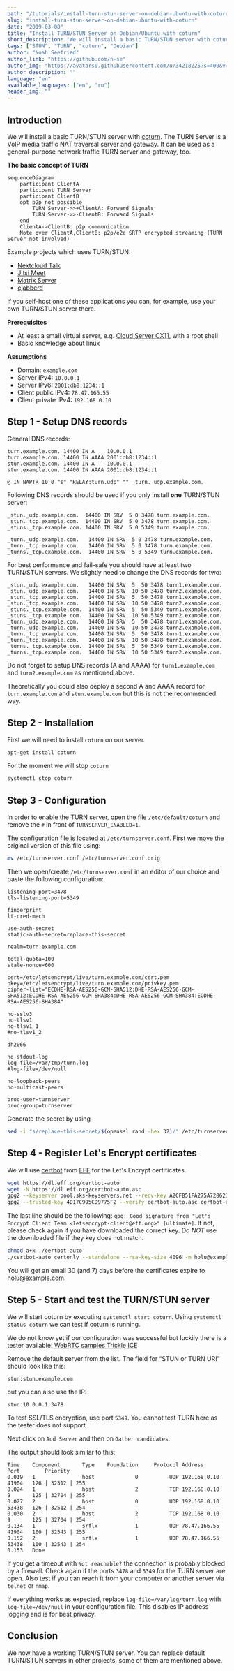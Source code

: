 ```yaml
---
path: "/tutorials/install-turn-stun-server-on-debian-ubuntu-with-coturn"
slug: "install-turn-stun-server-on-debian-ubuntu-with-coturn"
date: "2019-03-08"
title: "Install TURN/STUN Server on Debian/Ubuntu with coturn"
short_description: "We will install a basic TURN/STUN server with coturn."
tags: ["STUN", "TURN", "coturn", "Debian"]
author: "Noah Seefried"
author_link: "https://github.com/n-se"
author_img: "https://avatars0.githubusercontent.com/u/34218225?s=400&v=4"
author_description: ""
language: "en"
available_languages: ["en", "ru"]
header_img: ""
---
```


## Introduction

We will install a basic TURN/STUN server with [coturn](https://github.com/coturn/coturn). The TURN Server is a VoIP media traffic NAT traversal server and gateway. It can be used as a general-purpose network traffic TURN server and gateway, too.

**The basic concept of TURN**

```mermaid
sequenceDiagram
    participant ClientA
    participant TURN Server
    participant ClientB
    opt p2p not possible
        TURN Server->>+ClientA: Forward Signals
        TURN Server->>-ClientB: Forward Signals
    end
    ClientA->ClientB: p2p communication
    Note over ClientA,ClientB: p2p/e2e SRTP encrypted streaming (TURN Server not involved)
```

Example projects which uses TURN/STUN:

- [Nextcloud Talk](https://nextcloud.com/talk/)
- [Jitsi Meet](https://jitsi.org/jitsi-meet/)
- [Matrix Server](https://matrix.org/)
- [ejabberd](https://www.ejabberd.im/)

If you self-host one of these applications you can, for example, use your own TURN/STUN server there.

**Prerequisites**

- At least a  small virtual server, e.g. [Cloud Server CX11](https://www.hetzner.com/cloud#pricing), with a root shell
- Basic knowledge about linux

**Assumptions**

- Domain: `example.com`
- Server IPv4: `10.0.0.1`
- Server IPv6: `2001:db8:1234::1`
- Client public IPv4: `78.47.166.55`
- Client private IPv4: `192.168.0.10`

## Step 1 - Setup DNS records

General DNS records:

```dns
turn.example.com. 14400 IN A    10.0.0.1
turn.example.com. 14400 IN AAAA 2001:db8:1234::1
stun.example.com. 14400 IN A    10.0.0.1
stun.example.com. 14400 IN AAAA 2001:db8:1234::1

@ IN NAPTR 10 0 "s" "RELAY:turn.udp" "" _turn._udp.example.com.
```

Following DNS records should be used if you only install **one** TURN/STUN server:

```dns
_stun._udp.example.com.  14400 IN SRV  5 0 3478 turn.example.com.
_stun._tcp.example.com.  14400 IN SRV  5 0 3478 turn.example.com.
_stuns._tcp.example.com. 14400 IN SRV  5 0 5349 turn.example.com.

_turn._udp.example.com.   14400 IN SRV  5 0 3478 turn.example.com.
_turn._tcp.example.com.   14400 IN SRV  5 0 3478 turn.example.com.
_turns._tcp.example.com.  14400 IN SRV  5 0 5349 turn.example.com.
```

For best performance and fail-safe you should have at least two TURN/STUN servers. We slightly need to change the DNS records for two:

```dns
_stun._udp.example.com.   14400 IN SRV  5  50 3478 turn1.example.com.
_stun._udp.example.com.   14400 IN SRV  10 50 3478 turn2.example.com.
_stun._tcp.example.com.   14400 IN SRV  5  50 3478 turn1.example.com.
_stun._tcp.example.com.   14400 IN SRV  10 50 3478 turn2.example.com.
_stuns._tcp.example.com.  14400 IN SRV  5  50 5349 turn1.example.com.
_stuns._tcp.example.com.  14400 IN SRV  10 50 5349 turn2.example.com.
_turn._udp.example.com.   14400 IN SRV  5  50 3478 turn1.example.com.
_turn._udp.example.com.   14400 IN SRV  10 50 3478 turn2.example.com.
_turn._tcp.example.com.   14400 IN SRV  5  50 3478 turn1.example.com.
_turn._tcp.example.com.   14400 IN SRV  10 50 3478 turn2.example.com.
_turns._tcp.example.com.  14400 IN SRV  5  50 5349 turn1.example.com.
_turns._tcp.example.com.  14400 IN SRV  10 50 5349 turn2.example.com.
```

Do not forget to setup DNS records (A and AAAA) for `turn1.example.com` and `turn2.example.com` as mentioned above.

Theoretically you could also deploy a second A and AAAA record for `turn.example.com` and `stun.example.com` but this is not the recommended way.

## Step 2 - Installation

First we will need to install `coturn` on our server.

```bash
apt-get install coturn
```

For the moment we will stop `coturn`

```bash
systemctl stop coturn
```

## Step 3 - Configuration

In order to enable the TURN server, open the file `/etc/default/coturn` and remove the `#` in front of `TURNSERVER_ENABLED=1`.

The configuration file is located at `/etc/turnserver.conf`. First we move the original version of this file using:

```bash
mv /etc/turnserver.conf /etc/turnserver.conf.orig
```

Then we open/create `/etc/turnserver.conf` in an editor of our choice and paste the following configuration:

```text
listening-port=3478
tls-listening-port=5349

fingerprint
lt-cred-mech

use-auth-secret
static-auth-secret=replace-this-secret

realm=turn.example.com

total-quota=100
stale-nonce=600

cert=/etc/letsencrypt/live/turn.example.com/cert.pem
pkey=/etc/letsencrypt/live/turn.example.com/privkey.pem
cipher-list="ECDHE-RSA-AES256-GCM-SHA512:DHE-RSA-AES256-GCM-SHA512:ECDHE-RSA-AES256-GCM-SHA384:DHE-RSA-AES256-GCM-SHA384:ECDHE-RSA-AES256-SHA384"

no-sslv3
no-tlsv1
no-tlsv1_1
#no-tlsv1_2

dh2066

no-stdout-log
log-file=/var/tmp/turn.log
#log-file=/dev/null

no-loopback-peers
no-multicast-peers

proc-user=turnserver
proc-group=turnserver
```

Generate the secret by using

```bash
sed -i "s/replace-this-secret/$(openssl rand -hex 32)/" /etc/turnserver.conf
```

## Step 4 - Register Let's Encrypt certificates

We will use [certbot](https://certbot.eff.org/) from [EFF](https://www.eff.org/) for the Let's Encrypt certificates.

```bash
wget https://dl.eff.org/certbot-auto
wget -N https://dl.eff.org/certbot-auto.asc
gpg2 --keyserver pool.sks-keyservers.net --recv-key A2CFB51FA275A7286234E7B24D17C995CD9775F2
gpg2 --trusted-key 4D17C995CD9775F2 --verify certbot-auto.asc certbot-auto
```

The last line should be the following: `gpg: Good signature from "Let's Encrypt Client Team <letsencrypt-client@eff.org>" [ultimate]`. If not, please check again if you have downloaded the correct key. Do *NOT* use the downloaded file if they key does not match.

```bash
chmod a+x ./certbot-auto
./certbot-auto certonly --standalone --rsa-key-size 4096 -m holu@example.com -d turn.example.com
```

You will get an email 30 (and 7) days before the certificates expire to holu@example.com.

## Step 5 - Start and test the TURN/STUN server

We will start coturn by executing `systemctl start coturn`. Using `systemctl status coturn` we can test if coturn is running.

We do not know yet if our configuration was successful but luckily there is a tester available: [WebRTC samples Trickle ICE](https://webrtc.github.io/samples/src/content/peerconnection/trickle-ice/)

Remove the default server from the list. The field for “STUN or TURN URI” should look like this:

```text
stun:stun.example.com
```

but you can also use the IP:

```text
stun:10.0.0.1:3478
```

To test SSL/TLS encryption, use port `5349`. You cannot test TURN here as the tester does not support.

Next click on `Add Server` and then on `Gather candidates`.

The output should look similar to this:

```text
Time    Component       Type    Foundation     Protocol Address         Port        Priority
0.019   1               host             0          UDP 192.168.0.10    41904   126 | 32512 | 255
0.024   1               host             2          TCP 192.168.0.10    9       125 | 32704 | 255
0.027   2               host             0          UDP 192.168.0.10    53438   126 | 32512 | 254
0.030   2               host             2          TCP 192.168.0.10    9       125 | 32704 | 254
0.134   1               srflx            1          UDP 78.47.166.55    41904   100 | 32543 | 255
0.152   2               srflx            1          UDP 78.47.166.55    53438   100 | 32543 | 254
0.153   Done
```

If you get a timeout with `Not reachable?` the connection is probably blocked by a firewall. Check again if the ports `3478` and `5349` for the TURN server are open. Also test if you can reach it from your computer or another server via `telnet` or `nmap`.

If everything works as expected, replace `log-file=/var/log/turn.log` with `log-file=/dev/null` in your configuration file. This disables IP address logging and is for best privacy.

## Conclusion

We now have a working TURN/STUN server. You can replace default TURN/STUN servers in other projects, some of them are mentioned above.
